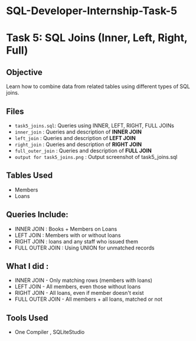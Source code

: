 # SQL-Developer-Internship-Task-5

# Task 5: SQL Joins (Inner, Left, Right, Full)

## Objective
Learn how to combine data from related tables using different types of SQL joins.

## Files

- `task5_joins.sql`: Queries using INNER, LEFT, RIGHT, FULL JOINs
- `inner_join` : Queries and description of **INNER JOIN**
- `left_join` : Queries and description of **LEFT JOIN**
- `right_join` : Queries and description of **RIGHT JOIN**
- `full_outer_join` : Queries and description of **FULL JOIN**
- `output for task5_joins.png` : Output screenshot of task5_joins.sql


## Tables Used
- Members
- Loans

## Queries Include:
- INNER JOIN : Books + Members on Loans
- LEFT JOIN : Members with or without loans
- RIGHT JOIN : loans and any staff who issued them
- FULL OUTER JOIN : Using UNION for unmatched records

## What I did :

- INNER JOIN      - Only matching rows (members with loans) 
- LEFT JOIN       - All members, even those without loans  
- RIGHT JOIN      - All loans, even if member doesn't exist 
- FULL OUTER JOIN - All members + all loans, matched or not

## Tools Used
- One Compiler , SQLiteStudio
